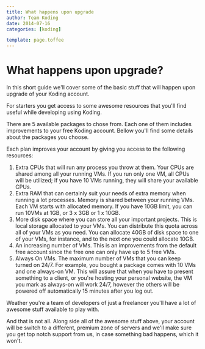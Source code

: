 ```yaml
---
title: What happens upon upgrade
author: Team Koding
date: 2014-07-16
categories: [koding]

template: page.toffee
---
```


# What happens upon upgrade?

In this short guide we'll cover some of the basic stuff that will happen upon upgrade of your Koding account.

For starters you get access to some awesome resources that you'll find useful while developing using Koding.

There are 5 available packages to chose from. Each one of them includes improvements to your free Koding account. Bellow you'll find some details about the packages you choose.

Each plan improves your account by giving you access to the following resources:

1. Extra CPUs that will run any process you throw at them. Your CPUs are shared among all your running VMs. If you run only one VM, all CPUs will be utilized; if you have 10 VMs running, they will share your available CPUs.
2. Extra RAM that can certainly suit your needs of extra memory when running a lot processes. Memory is shared between your running VMs. Each VM starts with allocated memory. If you have 10GB limit, you can run 10VMs at 1GB, or 3 x 3GB or 1 x 10GB.
3. More disk space where you can store all your important projects. This is local storage allocated to your VMs. You can distribute this quota across all of your VMs as you need. You can allocate 40GB of disk space to one of your VMs, for instance, and to the next one you could allocate 10GB.
4. An increasing number of VMs. This is an improvements from the default free account since the free one can only have up to 5 free VMs.
5. Always On VMs. The maximum number of VMs that you can keep turned on 24/7. For example, you bought a package comes with 10 VMs and one always-on VM. This will assure that when you have to present something to a client, or you're hosting your personal website, the VM you mark as always-on will work 24/7, however the others will be powered off automatically 15 minutes after you log out.

Weather you're a team of developers of just a freelancer you'll have a lot of awesome stuff available to play with.

And that is not all. Along side all of the awesome stuff above, your account will be switch to a different, premium zone of servers and we'll make sure you get top notch support from us, in case something bad happens, which it won't.